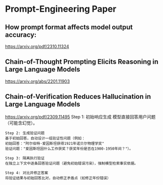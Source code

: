 # Prompt-Engineering Paper

## How prompt format affects model output accuracy: 
  https://arxiv.org/pdf/2310.11324


## Chain-of-Thought Prompting Elicits Reasoning in Large Language Models
  https://arxiv.org/abs/2201.11903


## Chain-of-Verification Reduces Hallucination in Large Language Models
   https://arxiv.org/pdf/2309.11495
    Step 1: 初始响应生成
    模型直接回答用户问题（可能含幻觉）。
    
    Step 2: 生成验证问题
    基于初始回答，自动设计一组验证性问题（例如：
    初始回答："阿尔伯特·爱因斯坦获得1921年诺贝尔物理学奖"
    验证问题："爱因斯坦因什么工作获奖？获奖年份是否在1900-1950年间？"）。
    
    Step 3: 隔离执行验证
    在独立上下文中逐条回答验证问题（避免初始错误污染），强制模型检索事实依据。
    
    Step 4: 对比并修正答案
    将验证结果与初始回答比对，自动修正矛盾点（如修正年份错误）
